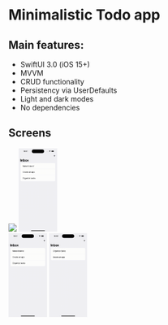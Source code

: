 # Minimalistic Todo app

## Main features:

- SwiftUI 3.0 (iOS 15+)
- MVVM
- CRUD functionality
- Persistency via UserDefaults
- Light and dark modes
- No dependencies

## Screens

<img src="https://github.com/hosaruzu/swiftui-todo/blob/main/content/Add%20new%20item.gif" width="15%" height=auto />  <img src="https://github.com/hosaruzu/swiftui-todo/blob/main/content/Make%20done.gif" width="15%" height=auto />  
<img src="https://github.com/hosaruzu/swiftui-todo/blob/main/content/Delete.gif" width="15%" height=auto />  <img src="https://github.com/hosaruzu/swiftui-todo/blob/main/content/Dark%20mode.gif" width="15%" height=auto />

